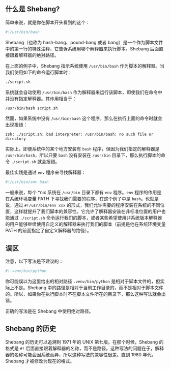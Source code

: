 ## 什么是 Shebang?

简单来说，就是你在脚本开头看到的这个：

```sh
#!/usr/bin/bash
```

Shebang（也称为 hash-bang、pound-bang 或者 bang）是一个作为脚本文件中的第一行的特殊注释，它告诉系统用哪个解释器来执行脚本。Shebang 后面直接跟着解释器的绝对路径。

在上面的例子中，Shebang 指示系统使用 `/usr/bin/bash` 作为脚本的解释器。当我们使用如下的命令运行脚本时：

```sh
./script.sh
```

系统就会自动使用 `/usr/bin/bash` 作为解释器来运行该脚本，即使我们在命令中并没有指定解释器。其作用相当于：

```sh
/usr/bin/bash script.sh
```

然而，如果系统中没有 `/usr/bin/bash` 这个程序，那么在执行上面的命令时就会出现报错：

```
zsh: ./script.sh: bad interpreter: /usr/bin/bash: no such file or directory
```

实际上，即便系统中的某个地方安装有 `bash` 程序，但因为我们指定的解释器是 `/usr/bin/bash`，所以只要 `bash` 没有安装在 `/usr/bin` 目录下，那么执行脚本的命令 `./script.sh` 就会报错。

最佳实践是通过 `env` 程序来寻找解释器：

```sh
#!/usr/bin/env bash
```

一般来说，每个 *nix 系统在 `/usr/bin` 目录下都有 `env` 程序。`env` 程序的作用是在系统环境变量 PATH 下寻找我们需要的程序，在这个例子中是 `bash`。也就是说，通过 `#!/usr/bin/env xxx` 的形式，我们允许需要的程序安装在系统的不同位置，这样就提升了我们脚本的兼容性。它允许了解释器安装在非标准位置的用户也能通过 `./script.sh` 命令运行我们的脚本，或者某些希望使用非系统版本解释器的用户能够继续使用自定义的解释器来执行我们的脚本（前提是他在系统环境变量 PATH 的前面指定了自定义解释器的路径）。

## 误区

注意，以下写法是不建议的：

```py
#!.venv/bin/python
```

你可能误以为这里给出的相对路径 `.venv/bin/python` 是相对于脚本文件的，但实际上不是。Shebang 中的路径是相对于当前工作目录的，而不是相对于脚本文件的。所以，如果你在执行脚本时不在脚本文件所在的目录下，那么这种写法就会出错。

正确的写法是在 Shebang 中使用绝对路径。

## Shebang 的历史

Shebang 的历史可以追溯到 1971 年的 UNIX 第七版。在那个时候，Shebang 的格式是 `#!` 后面直接跟着解释器的名称，而不是路径。这种写法的问题在于，解释器的名称可能会因系统而异，所以这种写法的兼容性很差。直到 1980 年代，Shebang 才被修改为现在的格式。